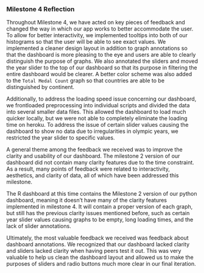 ### Milestone 4 Reflection

Throughout Milestone 4, we have acted on key pieces of feedback and changed the way in which our app works to better accommodate the user. To allow for better interactivity, we implemented tooltips into both of our histograms so that the user will be able to see exact values. We implemented a cleaner design layout in addition to graph annotations so that the dashboard is more pleasing to the eye and users are able to clearly distinguish the purpose of graphs. We also annotated the sliders and moved the year slider to the top of our dashboard so that its purpose in filtering the entire dashboard would be clearer. A better color scheme was also added to the `Total Medal Count` graph so that countries are able to be distinguished by continent. 

Additionally, to address the loading speed issue concerning our dashboard, we frontloaded preprocessing into individual scripts and divided the data into several smaller data files. This allowed the dashboard to load much quicker locally, but we were not able to completely eliminate the loading time on heroku. To address the issue of certain slider values causing the dashboard to show no data due to irregularities in olympic years, we restricted the year slider to specific values.

A general theme among the feedback we received was to improve the clarity and usability of our dashboard. The milestone 2 version of our dashboard did not contain many clarity features due to the time constraint. As a result, many points of feedback were related to interactivity, aesthetics, and clarity of data, all of which have been addressed this milestone.

The R dashboard at this time contains the Milestone 2 version of our python dashboard, meaning it doesn’t have many of the clarity features implemented in milestone 4. It will contain a proper version of each graph, but still has the previous clarity issues mentioned before, such as certain year slider values causing graphs to be empty, long loading times, and the lack of slider annotations.

Ultimately, the most valuable feedback we received was feedback about dashboard annotations. We recognized that our dashboard lacked clarity and sliders lacked clarity when having peers test it out. This was very valuable to help us clean the dashboard layout and allowed us to make the purposes of sliders and radio buttons much more clear in our final iteration.

